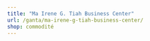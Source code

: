 ```yaml
---
title: "Ma Irene G. Tiah Business Center"
url: /ganta/ma-irene-g-tiah-business-center/
shop: commodité
---
```

